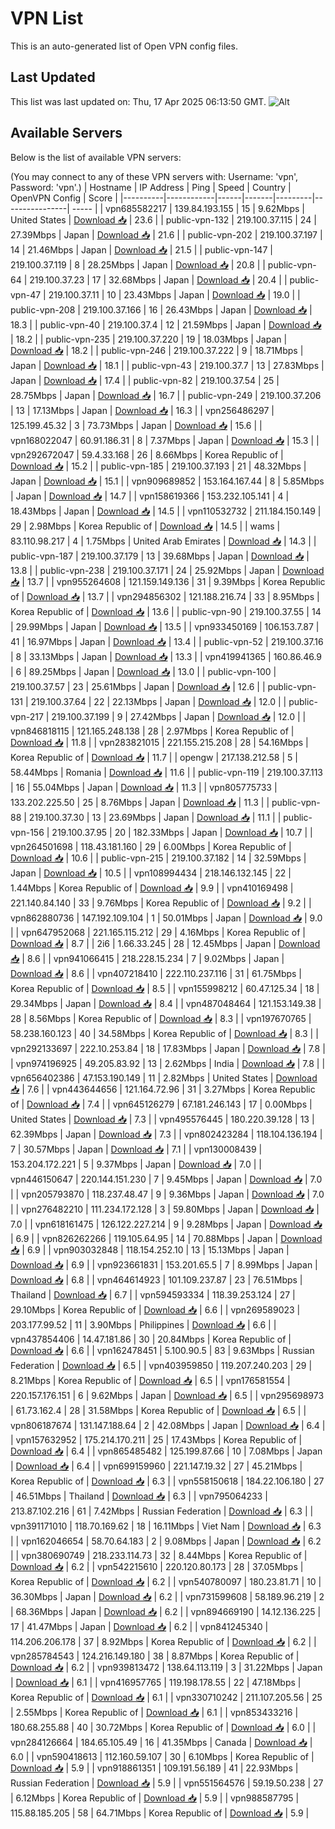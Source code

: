 # VPN List

This is an auto-generated list of Open VPN config files.

## Last Updated

This list was last updated on: Thu, 17 Apr 2025 06:13:50 GMT.
![Alt](https://repobeats.axiom.co/api/embed/186b98318ef1479477931607c1ad7d823f12451f.svg "Repobeats analytics image")

## Available Servers

Below is the list of available VPN servers:

(You may connect to any of these VPN servers with: Username: 'vpn', Password: 'vpn'.)
| Hostname | IP Address | Ping | Speed | Country | OpenVPN Config | Score |
|----------|------------|------|-------|---------|----------------| ----- |
| vpn685582217 | 139.84.193.155 | 15 | 9.62Mbps | United States | [Download 📥](./configs/server_0_US.ovpn) | 23.6 |
| public-vpn-132 | 219.100.37.115 | 24 | 27.39Mbps | Japan | [Download 📥](./configs/server_1_JP.ovpn) | 21.6 |
| public-vpn-202 | 219.100.37.197 | 14 | 21.46Mbps | Japan | [Download 📥](./configs/server_2_JP.ovpn) | 21.5 |
| public-vpn-147 | 219.100.37.119 | 8 | 28.25Mbps | Japan | [Download 📥](./configs/server_3_JP.ovpn) | 20.8 |
| public-vpn-64 | 219.100.37.23 | 17 | 32.68Mbps | Japan | [Download 📥](./configs/server_4_JP.ovpn) | 20.4 |
| public-vpn-47 | 219.100.37.11 | 10 | 23.43Mbps | Japan | [Download 📥](./configs/server_5_JP.ovpn) | 19.0 |
| public-vpn-208 | 219.100.37.166 | 16 | 26.43Mbps | Japan | [Download 📥](./configs/server_6_JP.ovpn) | 18.3 |
| public-vpn-40 | 219.100.37.4 | 12 | 21.59Mbps | Japan | [Download 📥](./configs/server_7_JP.ovpn) | 18.2 |
| public-vpn-235 | 219.100.37.220 | 19 | 18.03Mbps | Japan | [Download 📥](./configs/server_8_JP.ovpn) | 18.2 |
| public-vpn-246 | 219.100.37.222 | 9 | 18.71Mbps | Japan | [Download 📥](./configs/server_9_JP.ovpn) | 18.1 |
| public-vpn-43 | 219.100.37.7 | 13 | 27.83Mbps | Japan | [Download 📥](./configs/server_10_JP.ovpn) | 17.4 |
| public-vpn-82 | 219.100.37.54 | 25 | 28.75Mbps | Japan | [Download 📥](./configs/server_11_JP.ovpn) | 16.7 |
| public-vpn-249 | 219.100.37.206 | 13 | 17.13Mbps | Japan | [Download 📥](./configs/server_12_JP.ovpn) | 16.3 |
| vpn256486297 | 125.199.45.32 | 3 | 73.73Mbps | Japan | [Download 📥](./configs/server_13_JP.ovpn) | 15.6 |
| vpn168022047 | 60.91.186.31 | 8 | 7.37Mbps | Japan | [Download 📥](./configs/server_14_JP.ovpn) | 15.3 |
| vpn292672047 | 59.4.33.168 | 26 | 8.66Mbps | Korea Republic of | [Download 📥](./configs/server_15_KR.ovpn) | 15.2 |
| public-vpn-185 | 219.100.37.193 | 21 | 48.32Mbps | Japan | [Download 📥](./configs/server_16_JP.ovpn) | 15.1 |
| vpn909689852 | 153.164.167.44 | 8 | 5.85Mbps | Japan | [Download 📥](./configs/server_17_JP.ovpn) | 14.7 |
| vpn158619366 | 153.232.105.141 | 4 | 18.43Mbps | Japan | [Download 📥](./configs/server_18_JP.ovpn) | 14.5 |
| vpn110532732 | 211.184.150.149 | 29 | 2.98Mbps | Korea Republic of | [Download 📥](./configs/server_19_KR.ovpn) | 14.5 |
| wams | 83.110.98.217 | 4 | 1.75Mbps | United Arab Emirates | [Download 📥](./configs/server_20_AE.ovpn) | 14.3 |
| public-vpn-187 | 219.100.37.179 | 13 | 39.68Mbps | Japan | [Download 📥](./configs/server_21_JP.ovpn) | 13.8 |
| public-vpn-238 | 219.100.37.171 | 24 | 25.92Mbps | Japan | [Download 📥](./configs/server_22_JP.ovpn) | 13.7 |
| vpn955264608 | 121.159.149.136 | 31 | 9.39Mbps | Korea Republic of | [Download 📥](./configs/server_23_KR.ovpn) | 13.7 |
| vpn294856302 | 121.188.216.74 | 33 | 8.95Mbps | Korea Republic of | [Download 📥](./configs/server_24_KR.ovpn) | 13.6 |
| public-vpn-90 | 219.100.37.55 | 14 | 29.99Mbps | Japan | [Download 📥](./configs/server_25_JP.ovpn) | 13.5 |
| vpn933450169 | 106.153.7.87 | 41 | 16.97Mbps | Japan | [Download 📥](./configs/server_26_JP.ovpn) | 13.4 |
| public-vpn-52 | 219.100.37.16 | 8 | 33.13Mbps | Japan | [Download 📥](./configs/server_27_JP.ovpn) | 13.3 |
| vpn419941365 | 160.86.46.9 | 6 | 89.25Mbps | Japan | [Download 📥](./configs/server_28_JP.ovpn) | 13.0 |
| public-vpn-100 | 219.100.37.57 | 23 | 25.61Mbps | Japan | [Download 📥](./configs/server_29_JP.ovpn) | 12.6 |
| public-vpn-131 | 219.100.37.64 | 22 | 22.13Mbps | Japan | [Download 📥](./configs/server_30_JP.ovpn) | 12.0 |
| public-vpn-217 | 219.100.37.199 | 9 | 27.42Mbps | Japan | [Download 📥](./configs/server_31_JP.ovpn) | 12.0 |
| vpn846818115 | 121.165.248.138 | 28 | 2.97Mbps | Korea Republic of | [Download 📥](./configs/server_32_KR.ovpn) | 11.8 |
| vpn283821015 | 221.155.215.208 | 28 | 54.16Mbps | Korea Republic of | [Download 📥](./configs/server_33_KR.ovpn) | 11.7 |
| opengw | 217.138.212.58 | 5 | 58.44Mbps | Romania | [Download 📥](./configs/server_34_RO.ovpn) | 11.6 |
| public-vpn-119 | 219.100.37.113 | 16 | 55.04Mbps | Japan | [Download 📥](./configs/server_35_JP.ovpn) | 11.3 |
| vpn805775733 | 133.202.225.50 | 25 | 8.76Mbps | Japan | [Download 📥](./configs/server_36_JP.ovpn) | 11.3 |
| public-vpn-88 | 219.100.37.30 | 13 | 23.69Mbps | Japan | [Download 📥](./configs/server_37_JP.ovpn) | 11.1 |
| public-vpn-156 | 219.100.37.95 | 20 | 182.33Mbps | Japan | [Download 📥](./configs/server_38_JP.ovpn) | 10.7 |
| vpn264501698 | 118.43.181.160 | 29 | 6.00Mbps | Korea Republic of | [Download 📥](./configs/server_39_KR.ovpn) | 10.6 |
| public-vpn-215 | 219.100.37.182 | 14 | 32.59Mbps | Japan | [Download 📥](./configs/server_40_JP.ovpn) | 10.5 |
| vpn108994434 | 218.146.132.145 | 22 | 1.44Mbps | Korea Republic of | [Download 📥](./configs/server_41_KR.ovpn) | 9.9 |
| vpn410169498 | 221.140.84.140 | 33 | 9.76Mbps | Korea Republic of | [Download 📥](./configs/server_42_KR.ovpn) | 9.2 |
| vpn862880736 | 147.192.109.104 | 1 | 50.01Mbps | Japan | [Download 📥](./configs/server_43_JP.ovpn) | 9.0 |
| vpn647952068 | 221.165.115.212 | 29 | 4.16Mbps | Korea Republic of | [Download 📥](./configs/server_44_KR.ovpn) | 8.7 |
| 2i6 | 1.66.33.245 | 28 | 12.45Mbps | Japan | [Download 📥](./configs/server_45_JP.ovpn) | 8.6 |
| vpn941066415 | 218.228.15.234 | 7 | 9.02Mbps | Japan | [Download 📥](./configs/server_46_JP.ovpn) | 8.6 |
| vpn407218410 | 222.110.237.116 | 31 | 61.75Mbps | Korea Republic of | [Download 📥](./configs/server_47_KR.ovpn) | 8.5 |
| vpn155998212 | 60.47.125.34 | 18 | 29.34Mbps | Japan | [Download 📥](./configs/server_48_JP.ovpn) | 8.4 |
| vpn487048464 | 121.153.149.38 | 28 | 8.56Mbps | Korea Republic of | [Download 📥](./configs/server_49_KR.ovpn) | 8.3 |
| vpn197670765 | 58.238.160.123 | 40 | 34.58Mbps | Korea Republic of | [Download 📥](./configs/server_50_KR.ovpn) | 8.3 |
| vpn292133697 | 222.10.253.84 | 18 | 17.83Mbps | Japan | [Download 📥](./configs/server_51_JP.ovpn) | 7.8 |
| vpn974196925 | 49.205.83.92 | 13 | 2.62Mbps | India | [Download 📥](./configs/server_52_IN.ovpn) | 7.8 |
| vpn656402386 | 47.153.190.149 | 11 | 2.82Mbps | United States | [Download 📥](./configs/server_53_US.ovpn) | 7.6 |
| vpn443644656 | 121.164.72.96 | 31 | 3.27Mbps | Korea Republic of | [Download 📥](./configs/server_54_KR.ovpn) | 7.4 |
| vpn645126279 | 67.181.246.143 | 17 | 0.00Mbps | United States | [Download 📥](./configs/server_55_US.ovpn) | 7.3 |
| vpn495576445 | 180.220.39.128 | 13 | 62.39Mbps | Japan | [Download 📥](./configs/server_56_JP.ovpn) | 7.3 |
| vpn802423284 | 118.104.136.194 | 7 | 30.57Mbps | Japan | [Download 📥](./configs/server_57_JP.ovpn) | 7.1 |
| vpn130008439 | 153.204.172.221 | 5 | 9.37Mbps | Japan | [Download 📥](./configs/server_58_JP.ovpn) | 7.0 |
| vpn446150647 | 220.144.151.230 | 7 | 9.45Mbps | Japan | [Download 📥](./configs/server_59_JP.ovpn) | 7.0 |
| vpn205793870 | 118.237.48.47 | 9 | 9.36Mbps | Japan | [Download 📥](./configs/server_60_JP.ovpn) | 7.0 |
| vpn276482210 | 111.234.172.128 | 3 | 59.80Mbps | Japan | [Download 📥](./configs/server_61_JP.ovpn) | 7.0 |
| vpn618161475 | 126.122.227.214 | 9 | 9.28Mbps | Japan | [Download 📥](./configs/server_62_JP.ovpn) | 6.9 |
| vpn826262266 | 119.105.64.95 | 14 | 70.88Mbps | Japan | [Download 📥](./configs/server_63_JP.ovpn) | 6.9 |
| vpn903032848 | 118.154.252.10 | 13 | 15.13Mbps | Japan | [Download 📥](./configs/server_64_JP.ovpn) | 6.9 |
| vpn923661831 | 153.201.65.5 | 7 | 8.99Mbps | Japan | [Download 📥](./configs/server_65_JP.ovpn) | 6.8 |
| vpn464614923 | 101.109.237.87 | 23 | 76.51Mbps | Thailand | [Download 📥](./configs/server_66_TH.ovpn) | 6.7 |
| vpn594593334 | 118.39.253.124 | 27 | 29.10Mbps | Korea Republic of | [Download 📥](./configs/server_67_KR.ovpn) | 6.6 |
| vpn269589023 | 203.177.99.52 | 11 | 3.90Mbps | Philippines | [Download 📥](./configs/server_68_PH.ovpn) | 6.6 |
| vpn437854406 | 14.47.181.86 | 30 | 20.84Mbps | Korea Republic of | [Download 📥](./configs/server_69_KR.ovpn) | 6.6 |
| vpn162478451 | 5.100.90.5 | 83 | 9.63Mbps | Russian Federation | [Download 📥](./configs/server_70_RU.ovpn) | 6.5 |
| vpn403959850 | 119.207.240.203 | 29 | 8.21Mbps | Korea Republic of | [Download 📥](./configs/server_71_KR.ovpn) | 6.5 |
| vpn176581554 | 220.157.176.151 | 6 | 9.62Mbps | Japan | [Download 📥](./configs/server_72_JP.ovpn) | 6.5 |
| vpn295698973 | 61.73.162.4 | 28 | 31.58Mbps | Korea Republic of | [Download 📥](./configs/server_73_KR.ovpn) | 6.5 |
| vpn806187674 | 131.147.188.64 | 2 | 42.08Mbps | Japan | [Download 📥](./configs/server_74_JP.ovpn) | 6.4 |
| vpn157632952 | 175.214.170.211 | 25 | 17.43Mbps | Korea Republic of | [Download 📥](./configs/server_75_KR.ovpn) | 6.4 |
| vpn865485482 | 125.199.87.66 | 10 | 7.08Mbps | Japan | [Download 📥](./configs/server_76_JP.ovpn) | 6.4 |
| vpn699159960 | 221.147.19.32 | 27 | 45.21Mbps | Korea Republic of | [Download 📥](./configs/server_77_KR.ovpn) | 6.3 |
| vpn558150618 | 184.22.106.180 | 27 | 46.51Mbps | Thailand | [Download 📥](./configs/server_78_TH.ovpn) | 6.3 |
| vpn795064233 | 213.87.102.216 | 61 | 7.42Mbps | Russian Federation | [Download 📥](./configs/server_79_RU.ovpn) | 6.3 |
| vpn391171010 | 118.70.169.62 | 18 | 16.11Mbps | Viet Nam | [Download 📥](./configs/server_80_VN.ovpn) | 6.3 |
| vpn162046654 | 58.70.64.183 | 2 | 9.08Mbps | Japan | [Download 📥](./configs/server_81_JP.ovpn) | 6.2 |
| vpn380690749 | 218.233.114.73 | 32 | 8.44Mbps | Korea Republic of | [Download 📥](./configs/server_82_KR.ovpn) | 6.2 |
| vpn542215610 | 220.120.80.173 | 28 | 37.05Mbps | Korea Republic of | [Download 📥](./configs/server_83_KR.ovpn) | 6.2 |
| vpn540780097 | 180.23.81.71 | 10 | 36.30Mbps | Japan | [Download 📥](./configs/server_84_JP.ovpn) | 6.2 |
| vpn731599608 | 58.189.96.219 | 2 | 68.36Mbps | Japan | [Download 📥](./configs/server_85_JP.ovpn) | 6.2 |
| vpn894669190 | 14.12.136.225 | 17 | 41.47Mbps | Japan | [Download 📥](./configs/server_86_JP.ovpn) | 6.2 |
| vpn841245340 | 114.206.206.178 | 37 | 8.92Mbps | Korea Republic of | [Download 📥](./configs/server_87_KR.ovpn) | 6.2 |
| vpn285784543 | 124.216.149.180 | 38 | 8.87Mbps | Korea Republic of | [Download 📥](./configs/server_88_KR.ovpn) | 6.2 |
| vpn939813472 | 138.64.113.119 | 3 | 31.22Mbps | Japan | [Download 📥](./configs/server_89_JP.ovpn) | 6.1 |
| vpn416957765 | 119.198.178.55 | 22 | 47.18Mbps | Korea Republic of | [Download 📥](./configs/server_90_KR.ovpn) | 6.1 |
| vpn330710242 | 211.107.205.56 | 25 | 2.55Mbps | Korea Republic of | [Download 📥](./configs/server_91_KR.ovpn) | 6.1 |
| vpn853433216 | 180.68.255.88 | 40 | 30.72Mbps | Korea Republic of | [Download 📥](./configs/server_92_KR.ovpn) | 6.0 |
| vpn284126664 | 184.65.105.49 | 16 | 41.35Mbps | Canada | [Download 📥](./configs/server_93_CA.ovpn) | 6.0 |
| vpn590418613 | 112.160.59.107 | 30 | 6.10Mbps | Korea Republic of | [Download 📥](./configs/server_94_KR.ovpn) | 5.9 |
| vpn918861351 | 109.191.56.189 | 41 | 22.93Mbps | Russian Federation | [Download 📥](./configs/server_95_RU.ovpn) | 5.9 |
| vpn551564576 | 59.19.50.238 | 27 | 6.12Mbps | Korea Republic of | [Download 📥](./configs/server_96_KR.ovpn) | 5.9 |
| vpn988587795 | 115.88.185.205 | 58 | 64.71Mbps | Korea Republic of | [Download 📥](./configs/server_97_KR.ovpn) | 5.9 |
